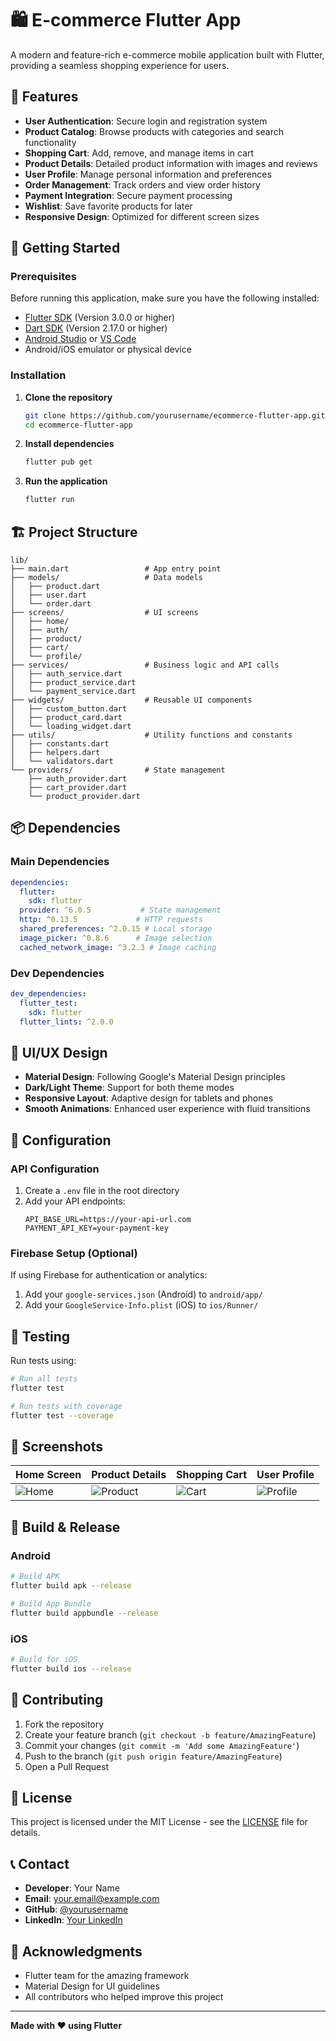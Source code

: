 # 🛍️ E-commerce Flutter App

A modern and feature-rich e-commerce mobile application built with Flutter, providing a seamless shopping experience for users.

## 📱 Features

- **User Authentication**: Secure login and registration system
- **Product Catalog**: Browse products with categories and search functionality
- **Shopping Cart**: Add, remove, and manage items in cart
- **Product Details**: Detailed product information with images and reviews
- **User Profile**: Manage personal information and preferences
- **Order Management**: Track orders and view order history
- **Payment Integration**: Secure payment processing
- **Wishlist**: Save favorite products for later
- **Responsive Design**: Optimized for different screen sizes

## 🚀 Getting Started

### Prerequisites

Before running this application, make sure you have the following installed:

- [Flutter SDK](https://docs.flutter.dev/get-started/install) (Version 3.0.0 or higher)
- [Dart SDK](https://dart.dev/get-dart) (Version 2.17.0 or higher)
- [Android Studio](https://developer.android.com/studio) or [VS Code](https://code.visualstudio.com/)
- Android/iOS emulator or physical device

### Installation

1. **Clone the repository**
   ```bash
   git clone https://github.com/yourusername/ecommerce-flutter-app.git
   cd ecommerce-flutter-app
   ```

2. **Install dependencies**
   ```bash
   flutter pub get
   ```

3. **Run the application**
   ```bash
   flutter run
   ```

## 🏗️ Project Structure

```
lib/
├── main.dart                 # App entry point
├── models/                   # Data models
│   ├── product.dart
│   ├── user.dart
│   └── order.dart
├── screens/                  # UI screens
│   ├── home/
│   ├── auth/
│   ├── product/
│   ├── cart/
│   └── profile/
├── services/                 # Business logic and API calls
│   ├── auth_service.dart
│   ├── product_service.dart
│   └── payment_service.dart
├── widgets/                  # Reusable UI components
│   ├── custom_button.dart
│   ├── product_card.dart
│   └── loading_widget.dart
├── utils/                    # Utility functions and constants
│   ├── constants.dart
│   ├── helpers.dart
│   └── validators.dart
└── providers/                # State management
    ├── auth_provider.dart
    ├── cart_provider.dart
    └── product_provider.dart
```

## 📦 Dependencies

### Main Dependencies
```yaml
dependencies:
  flutter:
    sdk: flutter
  provider: ^6.0.5           # State management
  http: ^0.13.5             # HTTP requests
  shared_preferences: ^2.0.15 # Local storage
  image_picker: ^0.8.6      # Image selection
  cached_network_image: ^3.2.3 # Image caching
```

### Dev Dependencies
```yaml
dev_dependencies:
  flutter_test:
    sdk: flutter
  flutter_lints: ^2.0.0
```

## 🎨 UI/UX Design

- **Material Design**: Following Google's Material Design principles
- **Dark/Light Theme**: Support for both theme modes
- **Responsive Layout**: Adaptive design for tablets and phones
- **Smooth Animations**: Enhanced user experience with fluid transitions

## 🔧 Configuration

### API Configuration
1. Create a `.env` file in the root directory
2. Add your API endpoints:
   ```
   API_BASE_URL=https://your-api-url.com
   PAYMENT_API_KEY=your-payment-key
   ```

### Firebase Setup (Optional)
If using Firebase for authentication or analytics:
1. Add your `google-services.json` (Android) to `android/app/`
2. Add your `GoogleService-Info.plist` (iOS) to `ios/Runner/`

## 🧪 Testing

Run tests using:
```bash
# Run all tests
flutter test

# Run tests with coverage
flutter test --coverage
```

## 📱 Screenshots

| Home Screen | Product Details | Shopping Cart | User Profile |
|-------------|-----------------|---------------|--------------|
| ![Home](screenshots/home.png) | ![Product](screenshots/product.png) | ![Cart](screenshots/cart.png) | ![Profile](screenshots/profile.png) |

## 🚀 Build & Release

### Android
```bash
# Build APK
flutter build apk --release

# Build App Bundle
flutter build appbundle --release
```

### iOS
```bash
# Build for iOS
flutter build ios --release
```

## 🤝 Contributing

1. Fork the repository
2. Create your feature branch (`git checkout -b feature/AmazingFeature`)
3. Commit your changes (`git commit -m 'Add some AmazingFeature'`)
4. Push to the branch (`git push origin feature/AmazingFeature`)
5. Open a Pull Request

## 📝 License

This project is licensed under the MIT License - see the [LICENSE](LICENSE) file for details.

## 📞 Contact

- **Developer**: Your Name
- **Email**: your.email@example.com
- **GitHub**: [@yourusername](https://github.com/yourusername)
- **LinkedIn**: [Your LinkedIn](https://linkedin.com/in/yourprofile)

## 🙏 Acknowledgments

- Flutter team for the amazing framework
- Material Design for UI guidelines
- All contributors who helped improve this project

---

**Made with ❤️ using Flutter**
